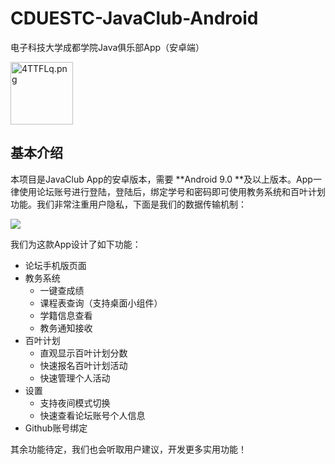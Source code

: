 # CDUESTC-JavaClub-Android

电子科技大学成都学院Java俱乐部App（安卓端）

<img src="https://i0.hdslb.com/bfs/album/51ece4f36002569235c826fb2aa8be9e0c578f44.png" alt="4TTFLq.png" border="0" width="100"/>

## 基本介绍

本项目是JavaClub App的安卓版本，需要 **Android 9.0 **及以上版本。App一律使用论坛账号进行登陆，登陆后，绑定学号和密码即可使用教务系统和百叶计划功能。我们非常注重用户隐私，下面是我们的数据传输机制：

![](https://i0.hdslb.com/bfs/album/690a4a1a08b993e58c8cb7db158b690393b40ca5.jpg)

我们为这款App设计了如下功能：

* 论坛手机版页面
* 教务系统
  * 一键查成绩
  * 课程表查询（支持桌面小组件）
  * 学籍信息查看
  * 教务通知接收
* 百叶计划
  * 直观显示百叶计划分数
  * 快速报名百叶计划活动
  * 快速管理个人活动
* 设置
  * 支持夜间模式切换
  * 快速查看论坛账号个人信息
* Github账号绑定

其余功能待定，我们也会听取用户建议，开发更多实用功能！
